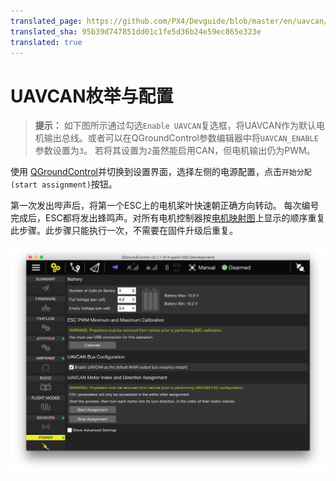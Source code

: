 ```yaml
---
translated_page: https://github.com/PX4/Devguide/blob/master/en/uavcan/node_enumeration.md
translated_sha: 95b39d747851dd01c1fe5d36b24e59ec865e323e
translated: true
---
```


# UAVCAN枚举与配置

> **提示：** 如下图所示通过勾选`Enable UAVCAN`复选框，将UAVCAN作为默认电机输出总线。或者可以在QGroundControl参数编辑器中将`UAVCAN_ENABLE`参数设置为`3`。 若将其设置为`2`虽然能启用CAN，但电机输出仍为PWM。

使用 [QGroundControl](../qgc/README.md)并切换到设置界面，选择左侧的电源配置，点击`开始分配(start assignment)`按钮。

第一次发出哔声后，将第一个ESC上的电机桨叶快速朝正确方向转动。 每次编号完成后，ESC都将发出蜂鸣声。对所有电机控制器按[电机映射图](../airframes_multicopter/motor_map.md)上显示的顺序重复此步骤。此步骤只能执行一次，不需要在固件升级后重复。



![UAVCAN Enumeration Controls (bottom right of image)](../../assets/uavcan-qgc-setup.png)
